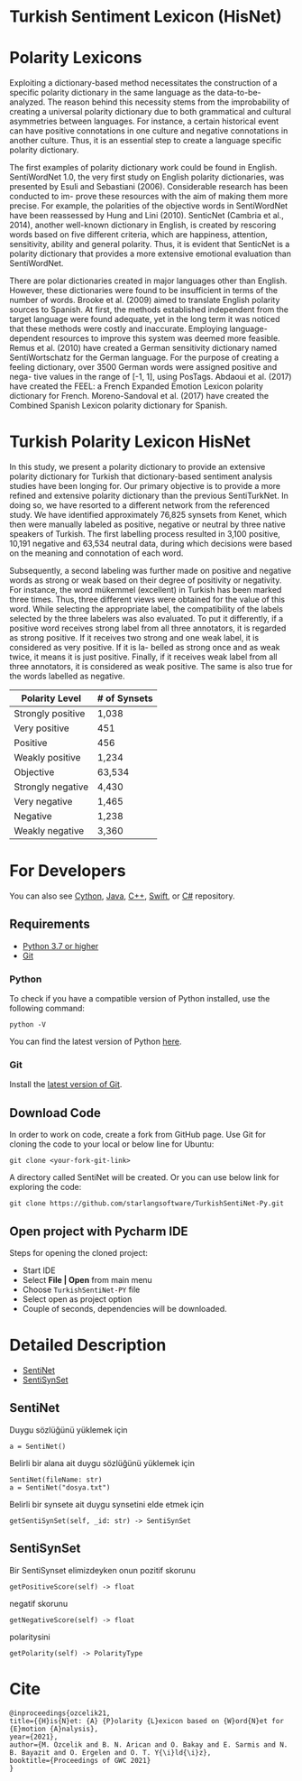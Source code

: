 Turkish Sentiment Lexicon (HisNet)
============

# Polarity Lexicons

Exploiting a dictionary-based method necessitates the construction of a specific polarity dictionary in the same language as the data-to-be-analyzed. The reason behind this necessity stems from the improbability of creating a universal polarity dictionary due to both grammatical and cultural asymmetries between languages. For instance, a certain historical event can have positive connotations in one culture and negative connotations in another culture. Thus, it is an essential step to create a language specific polarity dictionary.

The first examples of polarity dictionary work could be found in English. SentiWordNet 1.0, the very first study on English polarity dictionaries, was presented by Esuli and Sebastiani (2006). Considerable research has been conducted to im- prove these resources with the aim of making them more precise. For example, the polarities of the objective words in SentiWordNet have been reassessed by Hung and Lini (2010). SenticNet (Cambria et al., 2014), another well-known dictionary in English, is created by rescoring words based on five different criteria, which are happiness, attention, sensitivity, ability and general polarity. Thus, it is evident that SenticNet is a polarity dictionary that provides a more extensive emotional evaluation than SentiWordNet.

There are polar dictionaries created in major languages other than English. However, these dictionaries were found to be insufficient in terms of the number of words. Brooke et al. (2009) aimed to translate English polarity sources to Spanish. At first, the methods established independent from the target language were found adequate, yet in the long term it was noticed that these methods were costly and inaccurate. Employing language-dependent resources to improve this system was deemed more feasible. Remus et al. (2010) have created a German sensitivity dictionary named SentiWortschatz for the German language. For the purpose of creating a feeling dictionary, over 3500 German words were assigned positive and nega- tive values in the range of [-1, 1], using PosTags. Abdaoui et al. (2017) have created the FEEL: a French Expanded Emotion Lexicon polarity dictionary for French. Moreno-Sandoval et al. (2017) have created the Combined Spanish Lexicon polarity dictionary for Spanish.

# Turkish Polarity Lexicon HisNet

In this study, we present a polarity dictionary to provide an extensive polarity dictionary for Turkish that dictionary-based sentiment analysis studies have been longing for. Our primary objective is to provide a more refined and extensive polarity dictionary than the previous SentiTurkNet. In doing so, we have resorted to a different network from the referenced study. We have identified approximately 76,825 synsets from Kenet, which then were manually labeled as positive, negative or neutral by three native speakers of Turkish. The first labelling process resulted in 3,100 positive, 10,191 negative and 63,534 neutral data, during which decisions were based on the meaning and connotation of each word. 

Subsequently, a second labeling was further made on positive and negative words as strong or weak based on their degree of positivity or negativity. For instance, the word mükemmel (excellent) in Turkish has been marked three times. Thus, three different views were obtained for the value of this word. While selecting the appropriate label, the compatibility of the labels selected by the three labelers was also evaluated. To put it differently, if a positive word receives strong label from all three annotators, it is regarded as strong positive. If it receives two strong and one weak label, it is considered as very positive. If it is la- belled as strong once and as weak twice, it means it is just positive. Finally, if it receives weak label from all three annotators, it is considered as weak positive. The same is also true for the words labelled as negative.

|Polarity Level|# of Synsets|
|---|---|
|Strongly positive|1,038|
|Very positive|451|
|Positive|456|
|Weakly positive|1,234|
|Objective|63,534|
|Strongly negative|4,430|
|Very negative|1,465|
|Negative|1,238|
|Weakly negative|3,360|

For Developers
============

You can also see [Cython](https://github.com/starlangsoftware/TurkishSentiNet-Cy), [Java](https://github.com/starlangsoftware/TurkishSentiNet), [C++](https://github.com/starlangsoftware/TurkishSentiNet-CPP), [Swift](https://github.com/starlangsoftware/TurkishSentiNet-Swift), or [C#](https://github.com/starlangsoftware/TurkishSentiNet-CS) repository.

## Requirements

* [Python 3.7 or higher](#python)
* [Git](#git)

### Python 

To check if you have a compatible version of Python installed, use the following command:

    python -V
    
You can find the latest version of Python [here](https://www.python.org/downloads/).

### Git

Install the [latest version of Git](https://git-scm.com/book/en/v2/Getting-Started-Installing-Git).

## Download Code

In order to work on code, create a fork from GitHub page. 
Use Git for cloning the code to your local or below line for Ubuntu:

	git clone <your-fork-git-link>

A directory called SentiNet will be created. Or you can use below link for exploring the code:

	git clone https://github.com/starlangsoftware/TurkishSentiNet-Py.git

## Open project with Pycharm IDE

Steps for opening the cloned project:

* Start IDE
* Select **File | Open** from main menu
* Choose `TurkishSentiNet-PY` file
* Select open as project option
* Couple of seconds, dependencies will be downloaded. 

Detailed Description
============

+ [SentiNet](#sentinet)
+ [SentiSynSet](#sentisynset)

## SentiNet

Duygu sözlüğünü yüklemek için

	a = SentiNet()

Belirli bir alana ait duygu sözlüğünü yüklemek için

	SentiNet(fileName: str)
	a = SentiNet("dosya.txt")

Belirli bir synsete ait duygu synsetini elde etmek için

	getSentiSynSet(self, _id: str) -> SentiSynSet

## SentiSynSet

Bir SentiSynset elimizdeyken onun pozitif skorunu

	getPositiveScore(self) -> float

negatif skorunu

	getNegativeScore(self) -> float

polaritysini

	getPolarity(self) -> PolarityType

# Cite

	@inproceedings{ozcelik21,
 	title={{H}is{N}et: {A} {P}olarity {L}exicon based on {W}ord{N}et for {E}motion {A}nalysis},
 	year={2021},
 	author={M. Ozcelik and B. N. Arican and O. Bakay and E. Sarmis and N. B. Bayazit and O. Ergelen and O. T. Y{\i}ld{\i}z},
 	booktitle={Proceedings of GWC 2021}
 	}
